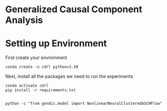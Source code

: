 # Generalized Causal Component Analysis

# Setting up Environment

First create your environment

    conda create -n cdrl python=3.10

Next, install all the packages we need to run the experiments

    conda activate cdrl
    pip install -r requirements.txt


    python -c "from gendis.model import NonlinearNeuralClusteredASCMFlow"